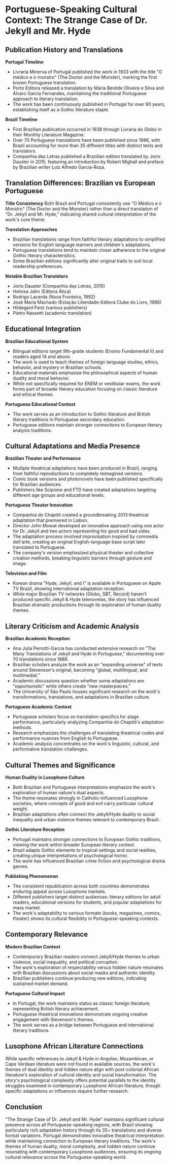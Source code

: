 # Portuguese-Speaking Cultural Context: The Strange Case of Dr. Jekyll and Mr. Hyde

## Publication History and Translations

**Portugal Timeline**
- Livraria Minerva of Portugal published the work in 1933 with the title "O médico e o monstro" (The Doctor and the Monster), marking the first known Portuguese translation.
- Porto Editora released a translation by Maria Benilde Oliveira e Silva and Álvaro Garcia Fernandes, maintaining the traditional Portuguese approach to literary translation.
- The work has been continuously published in Portugal for over 90 years, establishing itself as a Gothic literature staple.

**Brazil Timeline**
- First Brazilian publication occurred in 1938 through Livraria do Globo in their Monthly Literature Magazine.
- Over 70 Portuguese translations have been published since 1886, with Brazil accounting for more than 35 different titles with distinct texts and translators.
- Companhia das Letras published a Brazilian edition translated by Jorio Dauster in 2015, featuring an introduction by Robert Mighall and preface by Brazilian writer Luiz Alfredo Garcia-Roza.

## Translation Differences: Brazilian vs European Portuguese

**Title Consistency**
Both Brazil and Portugal consistently use "O Médico e o Monstro" (The Doctor and the Monster) rather than a direct translation of "Dr. Jekyll and Mr. Hyde," indicating shared cultural interpretation of the work's core theme.

**Translation Approaches**
- Brazilian translations range from faithful literary adaptations to simplified versions for English language learners and children's adaptations.
- Portuguese translations tend to maintain closer adherence to the original Gothic literary characteristics.
- Some Brazilian editions significantly alter original traits to suit local readership preferences.

**Notable Brazilian Translators**
- Jorio Dauster (Companhia das Letras, 2015)
- Heloisa Jahn (Editora Ática)
- Rodrigo Lacerda (Nova Fronteira, 1992)
- José Maria Machado (Estação Liberdade-Editora Clube do Livro, 1986)
- Hildegard Feist (various publishers)
- Pietro Nassetti (academic translation)

## Educational Integration

**Brazilian Educational System**
- Bilingual editions target 9th-grade students (Ensino Fundamental II) and readers aged 14 and above.
- The work is used to teach themes of foreign language studies, ethics, behavior, and mystery in Brazilian schools.
- Educational materials emphasize the philosophical aspects of human duality and moral behavior.
- While not specifically required for ENEM or vestibular exams, the work forms part of broader literary education focusing on classic literature and ethical themes.

**Portuguese Educational Context**
- The work serves as an introduction to Gothic literature and British literary traditions in Portuguese secondary education.
- Portuguese editions maintain stronger connections to European literary analysis traditions.

## Cultural Adaptations and Media Presence

**Brazilian Theater and Performance**
- Multiple theatrical adaptations have been produced in Brazil, ranging from faithful reproductions to completely reimagined versions.
- Comic book versions and photonovels have been published specifically for Brazilian audiences.
- Publishers like Scipione and FTD have created adaptations targeting different age groups and educational levels.

**Portuguese Theater Innovation**
- Companhia do Chapitô created a groundbreaking 2013 theatrical adaptation that premiered in Lisbon.
- Director John Mowat developed an innovative approach using one actor for Dr. Jekyll and two actors representing his good and bad sides.
- The adaptation process involved improvisation inspired by commedia dell'arte, creating an original English-language base script later translated to Portuguese.
- The company's version emphasized physical theater and collective creation methods, breaking linguistic barriers through gesture and image.

**Television and Film**
- Korean drama "Hyde, Jekyll, and I" is available in Portuguese on Apple TV Brazil, showing international adaptation reception.
- While major Brazilian TV networks (Globo, SBT, Record) haven't produced specific Jekyll & Hyde telenovelas, the story has influenced Brazilian dramatic productions through its exploration of human duality themes.

## Literary Criticism and Academic Analysis

**Brazilian Academic Reception**
- Ana Julia Perrotti-Garcia has conducted extensive research on "The Many Translations of Jekyll and Hyde in Portuguese," documenting over 70 translations since 1886.
- Brazilian scholars analyze the work as an "expanding universe" of texts around Stevenson's original, becoming "global, multilingual, and multimedial."
- Academic discussions question whether some adaptations are "opportunistic" while others create "new masterpieces."
- The University of São Paulo houses significant research on the work's transformations, translations, and adaptations in Brazilian culture.

**Portuguese Academic Context**
- Portuguese scholars focus on translation specifics for stage performance, particularly analyzing Companhia do Chapitô's adaptation methods.
- Research emphasizes the challenges of translating theatrical codes and performance nuances from English to Portuguese.
- Academic analysis concentrates on the work's linguistic, cultural, and performative translation challenges.

## Cultural Themes and Significance

**Human Duality in Lusophone Culture**
- Both Brazilian and Portuguese interpretations emphasize the work's exploration of human nature's dual aspects.
- The theme resonates strongly in Catholic-influenced Lusophone societies, where concepts of good and evil carry particular cultural weight.
- Brazilian adaptations often connect the Jekyll/Hyde duality to social inequality and urban violence themes relevant to contemporary Brazil.

**Gothic Literature Reception**
- Portugal maintains stronger connections to European Gothic traditions, viewing the work within broader European literary context.
- Brazil adapts Gothic elements to tropical settings and social realities, creating unique interpretations of psychological horror.
- The work has influenced Brazilian crime fiction and psychological drama genres.

**Publishing Phenomenon**
- The consistent republication across both countries demonstrates enduring appeal across Lusophone markets.
- Different publishers target distinct audiences: literary editions for adult readers, educational versions for students, and popular adaptations for mass market.
- The work's adaptability to various formats (books, magazines, comics, theater) shows its cultural flexibility in Portuguese-speaking contexts.

## Contemporary Relevance

**Modern Brazilian Context**
- Contemporary Brazilian readers connect Jekyll/Hyde themes to urban violence, social inequality, and political corruption.
- The work's exploration of respectability versus hidden nature resonates with Brazilian discussions about social masks and authentic identity.
- Brazilian publishers continue producing new editions, indicating sustained market demand.

**Portuguese Cultural Impact**
- In Portugal, the work maintains status as classic foreign literature, representing British literary achievement.
- Portuguese theatrical innovations demonstrate ongoing creative engagement with Stevenson's themes.
- The work serves as a bridge between Portuguese and international literary traditions.

## Lusophone African Literature Connections

While specific references to Jekyll & Hyde in Angolan, Mozambican, or Cape Verdean literature were not found in available sources, the work's themes of dual identity and hidden nature align with post-colonial African literature's exploration of cultural identity and social transformation. The story's psychological complexity offers potential parallels to the identity struggles examined in contemporary Lusophone African literature, though specific adaptations or influences require further research.

## Conclusion

"The Strange Case of Dr. Jekyll and Mr. Hyde" maintains significant cultural presence across all Portuguese-speaking regions, with Brazil showing particularly rich adaptation history through its 35+ translations and diverse format variations. Portugal demonstrates innovative theatrical interpretation while maintaining connection to European literary traditions. The work's themes of human duality, moral complexity, and hidden nature continue resonating with contemporary Lusophone audiences, ensuring its ongoing cultural relevance across the Portuguese-speaking world.